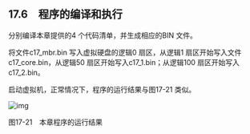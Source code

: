    

## 17.6　程序的编译和执行

分别编译本章提供的4 个代码清单，并生成相应的BIN 文件。

将文件c17_mbr.bin 写入虚拟硬盘的逻辑0 扇区，从逻辑1 扇区开始写入文件c17_core.bin，从逻辑50 扇区开始写入c17_1.bin；从逻辑100 扇区开始写入c17_2.bin。

启动虚拟机，正常情况下，程序的运行结果与图17-21 类似。

![img](../0-Assets/Epubook/x86汇编语言从实模式到保护模式_李忠_等_Z_Library/images/00777.jpeg)

图17-21　本章程序的运行结果